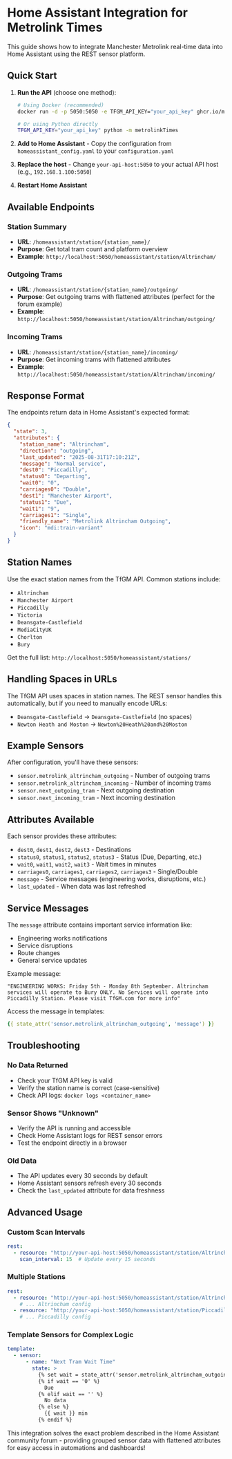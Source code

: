# Home Assistant Integration for Metrolink Times

This guide shows how to integrate Manchester Metrolink real-time data into Home Assistant using the REST sensor platform.

## Quick Start

1. **Run the API** (choose one method):
   ```bash
   # Using Docker (recommended)
   docker run -d -p 5050:5050 -e TFGM_API_KEY="your_api_key" ghcr.io/maskerade/metrolink-times:latest
   
   # Or using Python directly
   TFGM_API_KEY="your_api_key" python -m metrolinkTimes
   ```

2. **Add to Home Assistant** - Copy the configuration from `homeassistant_config.yaml` to your `configuration.yaml`

3. **Replace the host** - Change `your-api-host:5050` to your actual API host (e.g., `192.168.1.100:5050`)

4. **Restart Home Assistant**

## Available Endpoints

### Station Summary
- **URL**: `/homeassistant/station/{station_name}/`
- **Purpose**: Get total tram count and platform overview
- **Example**: `http://localhost:5050/homeassistant/station/Altrincham/`

### Outgoing Trams
- **URL**: `/homeassistant/station/{station_name}/outgoing/`
- **Purpose**: Get outgoing trams with flattened attributes (perfect for the forum example)
- **Example**: `http://localhost:5050/homeassistant/station/Altrincham/outgoing/`

### Incoming Trams
- **URL**: `/homeassistant/station/{station_name}/incoming/`
- **Purpose**: Get incoming trams with flattened attributes
- **Example**: `http://localhost:5050/homeassistant/station/Altrincham/incoming/`

## Response Format

The endpoints return data in Home Assistant's expected format:

```json
{
  "state": 3,
  "attributes": {
    "station_name": "Altrincham",
    "direction": "outgoing",
    "last_updated": "2025-08-31T17:10:21Z",
    "message": "Normal service",
    "dest0": "Piccadilly",
    "status0": "Departing", 
    "wait0": "0",
    "carriages0": "Double",
    "dest1": "Manchester Airport",
    "status1": "Due",
    "wait1": "9", 
    "carriages1": "Single",
    "friendly_name": "Metrolink Altrincham Outgoing",
    "icon": "mdi:train-variant"
  }
}
```

## Station Names

Use the exact station names from the TfGM API. Common stations include:
- `Altrincham`
- `Manchester Airport`
- `Piccadilly`
- `Victoria`
- `Deansgate-Castlefield`
- `MediaCityUK`
- `Chorlton`
- `Bury`

Get the full list: `http://localhost:5050/homeassistant/stations/`

## Handling Spaces in URLs

The TfGM API uses spaces in station names. The REST sensor handles this automatically, but if you need to manually encode URLs:
- `Deansgate-Castlefield` → `Deansgate-Castlefield` (no spaces)
- `Newton Heath and Moston` → `Newton%20Heath%20and%20Moston`

## Example Sensors

After configuration, you'll have these sensors:
- `sensor.metrolink_altrincham_outgoing` - Number of outgoing trams
- `sensor.metrolink_altrincham_incoming` - Number of incoming trams  
- `sensor.next_outgoing_tram` - Next outgoing destination
- `sensor.next_incoming_tram` - Next incoming destination

## Attributes Available

Each sensor provides these attributes:
- `dest0`, `dest1`, `dest2`, `dest3` - Destinations
- `status0`, `status1`, `status2`, `status3` - Status (Due, Departing, etc.)
- `wait0`, `wait1`, `wait2`, `wait3` - Wait times in minutes
- `carriages0`, `carriages1`, `carriages2`, `carriages3` - Single/Double
- `message` - Service messages (engineering works, disruptions, etc.)
- `last_updated` - When data was last refreshed

## Service Messages

The `message` attribute contains important service information like:
- Engineering works notifications
- Service disruptions
- Route changes
- General service updates

Example message:
```
"ENGINEERING WORKS: Friday 5th - Monday 8th September. Altrincham services will operate to Bury ONLY. No Services will operate into Piccadilly Station. Please visit TfGM.com for more info"
```

Access the message in templates:
```yaml
{{ state_attr('sensor.metrolink_altrincham_outgoing', 'message') }}
```

## Troubleshooting

### No Data Returned
- Check your TfGM API key is valid
- Verify the station name is correct (case-sensitive)
- Check API logs: `docker logs <container_name>`

### Sensor Shows "Unknown"
- Verify the API is running and accessible
- Check Home Assistant logs for REST sensor errors
- Test the endpoint directly in a browser

### Old Data
- The API updates every 30 seconds by default
- Home Assistant sensors refresh every 30 seconds
- Check the `last_updated` attribute for data freshness

## Advanced Usage

### Custom Scan Intervals
```yaml
rest:
  - resource: "http://your-api-host:5050/homeassistant/station/Altrincham/outgoing/"
    scan_interval: 15  # Update every 15 seconds
```

### Multiple Stations
```yaml
rest:
  - resource: "http://your-api-host:5050/homeassistant/station/Altrincham/outgoing/"
    # ... Altrincham config
  - resource: "http://your-api-host:5050/homeassistant/station/Piccadilly/outgoing/"
    # ... Piccadilly config
```

### Template Sensors for Complex Logic
```yaml
template:
  - sensor:
      - name: "Next Tram Wait Time"
        state: >
          {% set wait = state_attr('sensor.metrolink_altrincham_outgoing', 'wait0') %}
          {% if wait == '0' %}
            Due
          {% elif wait == '' %}
            No data
          {% else %}
            {{ wait }} min
          {% endif %}
```

This integration solves the exact problem described in the Home Assistant community forum - providing grouped sensor data with flattened attributes for easy access in automations and dashboards!